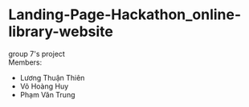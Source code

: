 # Landing-Page-Hackathon_online-library-website
group 7's project <br>
Members:
- Lương Thuận Thiên
- Võ Hoàng Huy
- Phạm Văn Trung
